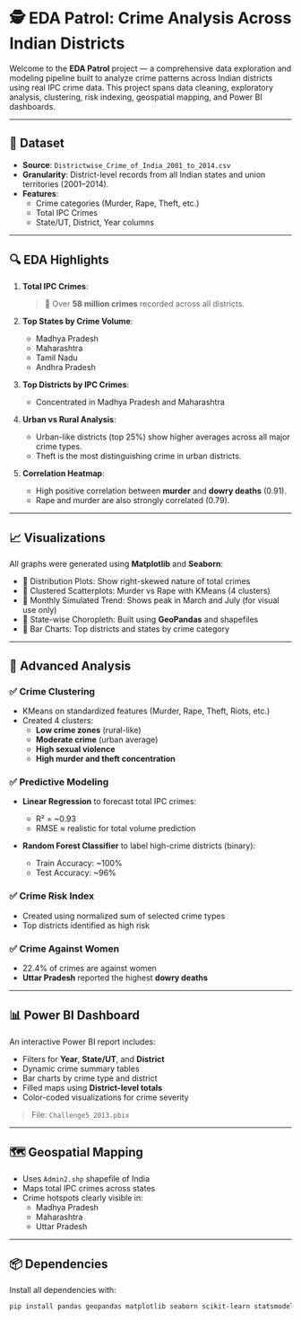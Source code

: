 # 🕵️ EDA Patrol: Crime Analysis Across Indian Districts

Welcome to the **EDA Patrol** project — a comprehensive data exploration and modeling pipeline built to analyze crime patterns across Indian districts using real IPC crime data. This project spans data cleaning, exploratory analysis, clustering, risk indexing, geospatial mapping, and Power BI dashboards.

---

## 📁 Dataset

- **Source**: `Districtwise_Crime_of_India_2001_to_2014.csv`
- **Granularity**: District-level records from all Indian states and union territories (2001–2014).
- **Features**: 
  - Crime categories (Murder, Rape, Theft, etc.)
  - Total IPC Crimes
  - State/UT, District, Year columns

---

## 🔍 EDA Highlights

1. **Total IPC Crimes**:  
   > 🔢 Over **58 million crimes** recorded across all districts.

2. **Top States by Crime Volume**:
   - Madhya Pradesh
   - Maharashtra
   - Tamil Nadu
   - Andhra Pradesh

3. **Top Districts by IPC Crimes**:
   - Concentrated in Madhya Pradesh and Maharashtra

4. **Urban vs Rural Analysis**:
   - Urban-like districts (top 25%) show higher averages across all major crime types.
   - Theft is the most distinguishing crime in urban districts.

5. **Correlation Heatmap**:
   - High positive correlation between **murder** and **dowry deaths** (0.91).
   - Rape and murder are also strongly correlated (0.79).

---

## 📈 Visualizations

All graphs were generated using **Matplotlib** and **Seaborn**:

- 🔹 Distribution Plots: Show right-skewed nature of total crimes
- 🔹 Clustered Scatterplots: Murder vs Rape with KMeans (4 clusters)
- 🔹 Monthly Simulated Trend: Shows peak in March and July (for visual use only)
- 🔹 State-wise Choropleth: Built using **GeoPandas** and shapefiles
- 🔹 Bar Charts: Top districts and states by crime category

---

## 🧠 Advanced Analysis

### ✅ Crime Clustering
- KMeans on standardized features (Murder, Rape, Theft, Riots, etc.)
- Created 4 clusters:
  - **Low crime zones** (rural-like)
  - **Moderate crime** (urban average)
  - **High sexual violence**
  - **High murder and theft concentration**

### ✅ Predictive Modeling
- **Linear Regression** to forecast total IPC crimes:
  - R² = ~0.93
  - RMSE ≈ realistic for total volume prediction

- **Random Forest Classifier** to label high-crime districts (binary):
  - Train Accuracy: ~100%
  - Test Accuracy: ~96%

### ✅ Crime Risk Index
- Created using normalized sum of selected crime types
- Top districts identified as high risk

### ✅ Crime Against Women
- 22.4% of crimes are against women
- **Uttar Pradesh** reported the highest **dowry deaths**

---

## 📊 Power BI Dashboard

An interactive Power BI report includes:

- Filters for **Year**, **State/UT**, and **District**
- Dynamic crime summary tables
- Bar charts by crime type and district
- Filled maps using **District-level totals**
- Color-coded visualizations for crime severity

> File: `Challenge5_2013.pbix`

---

## 🗺️ Geospatial Mapping

- Uses `Admin2.shp` shapefile of India
- Maps total IPC crimes across states
- Crime hotspots clearly visible in:
  - Madhya Pradesh
  - Maharashtra
  - Uttar Pradesh

---

## 📦 Dependencies

Install all dependencies with:

```bash
pip install pandas geopandas matplotlib seaborn scikit-learn statsmodels
